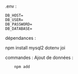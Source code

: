 .env :

```
DB_HOST=
DB_USER=
DB_PASSWORD=
DB_DATABASE=
```

dépendances :

npm install mysql2 dotenv joi

commandes :
Ajout de données :

```
    npm add
```
